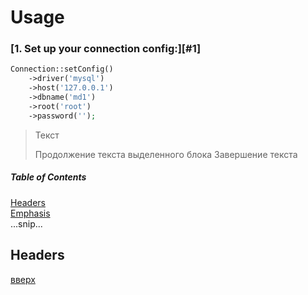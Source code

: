 # <a id="ancor">Usage</a>
### [1. Set up your connection config:][#1]

```php
Connection::setConfig()
    ->driver('mysql')
    ->host('127.0.0.1')
    ->dbname('md1')
    ->root('root')
    ->password('');
```

> Текст
> 
> Продолжение текста выделенного блока
> Завершение текста

##### Table of Contents  
[Headers](#headers)  
[Emphasis](#emphasis)  
...snip...    
<a name="headers"/>
## Headers

[вверх](#ancor)
